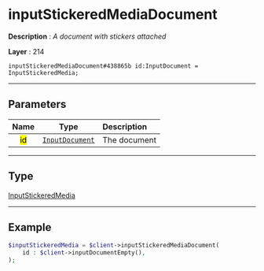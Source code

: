 # inputStickeredMediaDocument

**Description** : *A document with stickers attached*

**Layer** : 214

```tl
inputStickeredMediaDocument#438865b id:InputDocument = InputStickeredMedia;
```

---

## Parameters

| Name | Type | Description |
| :---: | :---: | :--- |
| <mark>id</mark> | [`InputDocument`](type/InputDocument) | The document |

---

## Type

[InputStickeredMedia](type/InputStickeredMedia)

---

## Example

```php
$inputStickeredMedia = $client->inputStickeredMediaDocument(
	id : $client->inputDocumentEmpty(),
);
```